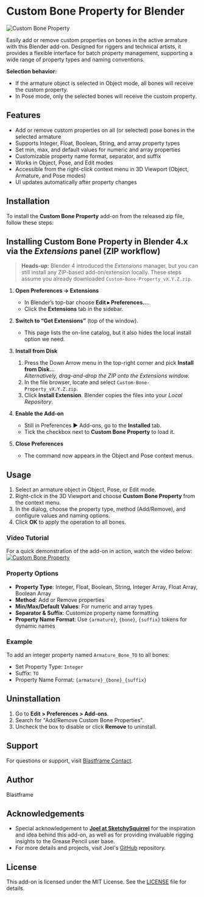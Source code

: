 # Custom Bone Property for Blender

![Custom Bone Property](custom-bone-property.svg)

Easily add or remove custom properties on bones in the active armature with this Blender add-on. Designed for riggers and technical artists, it provides a flexible interface for batch property management, supporting a wide range of property types and naming conventions.

**Selection behavior:**

- If the armature object is selected in Object mode, all bones will receive the custom property.
- In Pose mode, only the selected bones will receive the custom property.

## Features

- Add or remove custom properties on all (or selected) pose bones in the selected armature
- Supports Integer, Float, Boolean, String, and array property types
- Set min, max, and default values for numeric and array properties
- Customizable property name format, separator, and suffix
- Works in Object, Pose, and Edit modes
- Accessible from the right-click context menu in 3D Viewport (Object, Armature, and Pose modes)
- UI updates automatically after property changes

## Installation

To install the **Custom Bone Property** add-on from the released zip file, follow these steps:

## Installing **Custom Bone Property** in Blender 4.x via the _Extensions_ panel (ZIP workflow)

> **Heads-up:** Blender 4 introduced the _Extensions_ manager, but you can still install any ZIP-based add-on/extension locally. These steps assume you already downloaded `Custom-Bone-Property_vX.Y.Z.zip`.

1. **Open Preferences → Extensions**

   - In Blender’s top-bar choose **Edit ▸ Preferences…**.
   - Click the **Extensions** tab in the sidebar.

2. **Switch to “Get Extensions”** (top of the window).

   - This page lists the on-line catalog, but it also hides the local install option we need.

3. **Install from Disk**

   1. Press the Down Arrow menu in the top-right corner and pick **Install from Disk…**  
      _Alternatively, drag-and-drop the ZIP onto the Extensions window._
   2. In the file browser, locate and select `Custom-Bone-Property_vX.Y.Z.zip`.
   3. Click **Install Extension**. Blender copies the files into your _Local Repository_.

4. **Enable the Add-on**

   - Still in Preferences ▶ Add-ons, go to the **Installed** tab.
   - Tick the checkbox next to **Custom Bone Property** to load it.

5. **Close Preferences**
   - The command now appears in the Object and Pose context menus.

## Usage

1. Select an armature object in Object, Pose, or Edit mode.
2. Right-click in the 3D Viewport and choose **Custom Bone Property** from the context menu.
3. In the dialog, choose the property type, method (Add/Remove), and configure values and naming options.
4. Click **OK** to apply the operation to all bones.

### Video Tutorial

For a quick demonstration of the add-on in action, watch the video below:
[![Custom Bone Property](https://img.youtube.com/vi/PCNR6_Na6Tk/0.jpg)](https://www.youtube.com/watch?v=PCNR6_Na6Tk)

### Property Options

- **Property Type**: Integer, Float, Boolean, String, Integer Array, Float Array, Boolean Array
- **Method**: Add or Remove properties
- **Min/Max/Default Values**: For numeric and array types
- **Separator & Suffix**: Customize property name formatting
- **Property Name Format**: Use `{armature}`, `{bone}`, `{suffix}` tokens for dynamic names

### Example

To add an integer property named `Armature_Bone_TO` to all bones:

- Set Property Type: `Integer`
- Suffix: `TO`
- Property Name Format: `{armature}_{bone}_{suffix}`

## Uninstallation

1. Go to **Edit > Preferences > Add-ons**.
2. Search for "Add/Remove Custom Bone Properties".
3. Uncheck the box to disable or click **Remove** to uninstall.

## Support

For questions or support, visit [Blastframe Contact](https://blastframe.com/contact/).

## Author

Blastframe

## Acknowledgements

- Special acknowledgement to [**Joel at SketchySquirrel**](https://www.youtube.com/c/SketchySquirrel) for the inspiration and idea behind this add-on, as well as for providing invaluable rigging insights to the Grease Pencil user base.
- For more details and projects, visit Joel's [GitHub](https://github.com/sketchy-squirrel) repository.

## License

This add-on is licensed under the MIT License. See the [LICENSE](LICENSE) file for details.
